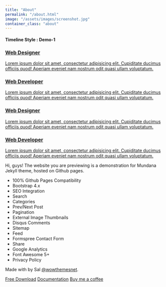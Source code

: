 ```yaml
---
title: "About"
permalink: "/about.html"
image: "/assets/images/screenshot.jpg"
container_class: "about"
---
```

<!-- Example took from: https://bootsnipp.com/snippets/Q0ppE -->
<div class="container" id="about">
    <h4>Timeline Style : Demo-1</h4>
    <div class="row">
        <div class="col-md-12">
            <div class="main-timeline">
                <a href="#" class="timeline">
                    <div class="timeline-icon"><i class="fa fa-globe"></i></div>
                    <div class="timeline-content">
                        <h3 class="title">Web Designer</h3>
                        <p class="description">
                            Lorem ipsum dolor sit amet, consectetur adipisicing elit. Cupiditate ducimus officiis quod! Aperiam eveniet nam nostrum odit quasi ullam voluptatum.
                        </p>
                    </div>
                </a>
                <a href="#" class="timeline">
                    <div class="timeline-icon"><i class="fa fa-rocket"></i></div>
                    <div class="timeline-content">
                        <h3 class="title">Web Developer</h3>
                        <p class="description">
                            Lorem ipsum dolor sit amet, consectetur adipisicing elit. Cupiditate ducimus officiis quod! Aperiam eveniet nam nostrum odit quasi ullam voluptatum.
                        </p>
                    </div>
                </a>
                <a href="#" class="timeline">
                    <div class="timeline-icon"><i class="fa fa-briefcase"></i></div>
                    <div class="timeline-content">
                        <h3 class="title">Web Designer</h3>
                        <p class="description">
                            Lorem ipsum dolor sit amet, consectetur adipisicing elit. Cupiditate ducimus officiis quod! Aperiam eveniet nam nostrum odit quasi ullam voluptatum.
                        </p>
                    </div>
                </a>
                <a href="#" class="timeline">
                    <div class="timeline-icon"><i class="fa fa-mobile"></i></div>
                    <div class="timeline-content">
                        <h3 class="title">Web Developer</h3>
                        <p class="description">
                            Lorem ipsum dolor sit amet, consectetur adipisicing elit. Cupiditate ducimus officiis quod! Aperiam eveniet nam nostrum odit quasi ullam voluptatum.
                        </p>
                    </div>
                </a>
            </div>
        </div>
    </div>
</div>

Hi, guys! The website you are previewing is a demonstration for Mundana Jekyll theme, hosted on Github pages. 

- 100% Github Pages Compatibility
- Bootstrap 4.x
- SEO Integration
- Search
- Categories
- Prev/Next Post
- Pagination
- External Image Thumbnails
- Disqus Comments
- Sitemap
- Feed
- Formspree Contact Form
- Share
- Google Analytics
- Font Awesome 5+
- Privacy Policy

Made with <i class="fa fa-heart text-danger"></i> by Sal [@wowthemesnet](https://www.wowthemes.net/category/free-themes-templates/).

<a class="btn btn-danger btn-round" href="https://github.com/wowthemesnet/mundana-theme-jekyll/archive/master.zip"><i class="fa fa-download"></i> Free Download</a> <a href="https://www.wowthemes.net/mundana-jekyll-theme/" class="btn btn-success btn-round"><i class="fa fa-file"></i> Documentation</a> <a class="btn btn-warning btn-round" href="{{site.baseurl}}/buy-me-a-coffee.html"><i class="fa fa-coffee"></i> Buy me a coffee</a>
